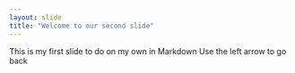 ```yaml
---
layout: slide
title: "Welcome to our second slide"
---
```

This is my first slide to do on my own in Markdown
Use the left arrow to go back
